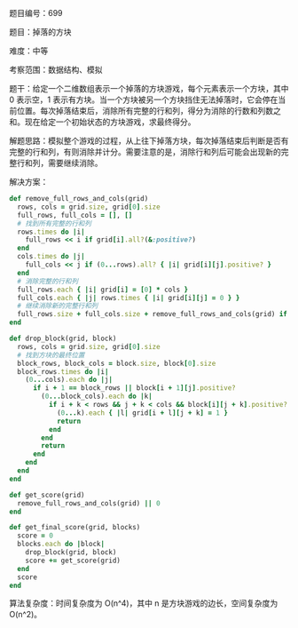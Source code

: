 题目编号：699

题目：掉落的方块

难度：中等

考察范围：数据结构、模拟

题干：给定一个二维数组表示一个掉落的方块游戏，每个元素表示一个方块，其中 0 表示空，1 表示有方块。当一个方块被另一个方块挡住无法掉落时，它会停在当前位置。每次掉落结束后，消除所有完整的行和列，得分为消除的行数和列数之和。现在给定一个初始状态的方块游戏，求最终得分。

解题思路：模拟整个游戏的过程，从上往下掉落方块，每次掉落结束后判断是否有完整的行和列，有则消除并计分。需要注意的是，消除行和列后可能会出现新的完整行和列，需要继续消除。

解决方案：

```ruby
def remove_full_rows_and_cols(grid)
  rows, cols = grid.size, grid[0].size
  full_rows, full_cols = [], []
  # 找到所有完整的行和列
  rows.times do |i|
    full_rows << i if grid[i].all?(&:positive?)
  end
  cols.times do |j|
    full_cols << j if (0...rows).all? { |i| grid[i][j].positive? }
  end
  # 消除完整的行和列
  full_rows.each { |i| grid[i] = [0] * cols }
  full_cols.each { |j| rows.times { |i| grid[i][j] = 0 } }
  # 继续消除新的完整行和列
  full_rows.size + full_cols.size + remove_full_rows_and_cols(grid) if full_rows.any? || full_cols.any?
end

def drop_block(grid, block)
  rows, cols = grid.size, grid[0].size
  # 找到方块的最终位置
  block_rows, block_cols = block.size, block[0].size
  block_rows.times do |i|
    (0...cols).each do |j|
      if i + 1 == block_rows || block[i + 1][j].positive?
        (0...block_cols).each do |k|
          if i + k < rows && j + k < cols && block[i][j + k].positive? && grid[i + k][j + k].zero?
            (0...k).each { |l| grid[i + l][j + k] = 1 }
            return
          end
        end
        return
      end
    end
  end
end

def get_score(grid)
  remove_full_rows_and_cols(grid) || 0
end

def get_final_score(grid, blocks)
  score = 0
  blocks.each do |block|
    drop_block(grid, block)
    score += get_score(grid)
  end
  score
end
```

算法复杂度：时间复杂度为 O(n^4)，其中 n 是方块游戏的边长，空间复杂度为 O(n^2)。